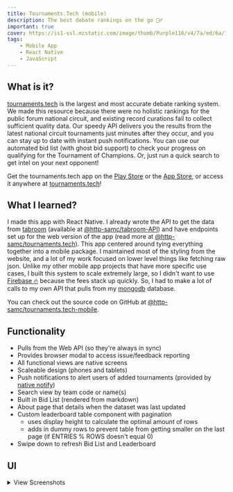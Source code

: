 ```yaml
---
title: Tournaments.Tech (mobile)
description: The best debate rankings on the go 🏃‍♂️
important: true
cover: https://is1-ssl.mzstatic.com/image/thumb/Purple116/v4/7a/ed/6a/7aed6a3c-d606-fa8c-b524-2975cafb4847/AppIcon-0-0-1x_U007emarketing-0-0-0-7-0-0-sRGB-0-0-0-GLES2_U002c0-512MB-85-220-0-0.png/230x0w.webp
tags:
    - Mobile App
    - React Native
    - JavaScript
---
```


## What is it?
[tournaments.tech](http://tournaments.tech) is the largest and most accurate debate ranking system. We made this resource because there were no holistic rankings for the public forum national circuit, and existing record curations fail to collect sufficient quality data. Our speedy API delivers you the results from the latest national circuit tournaments just minutes after they occur, and you can stay up to date with instant push notifications. You can use our automated bid list (with ghost bid support) to check your progress on qualifying for the Tournament of Champions. Or, just run a quick search to get intel on your next opponent!

Get the tournaments.tech app on the [Play Store](https://play.google.com/store/apps/details?id=dev.smrth.tech.tournaments) or the [App Store](https://apps.apple.com/us/app/tournaments-tech/id1598829136), or access it anywhere at [tournaments.tech](http://tournaments.tech)!

## What I learned?
I made this app with React Native. I already wrote the API to get the data from [tabroom](https://tabroom.com) (available at [@http-samc/tabroom-API](https://github.com/http-samc/tabroom-API)) and have endpoints set up for the web version of the app (read more at [@http-samc/tournaments.tech](/projects/tournaments.tech)). This app centered around tying everything together into a mobile package. I maintained most of the styling from the website, and a lot of my work focused on lower level things like fetching raw json. Unlike my other mobile app projects that have more specific use cases, I built this system to scale extremely large, so I didn't want to use [Firebase 🔥](https://firebase.google.com) because the fees stack up quickly. So, I had to make a lot of calls to my own API that pulls from my [mongodb](https://mongodb.cloud) database.

You can check out the source code on GitHub at [@http-samc/tournaments.tech-mobile](https://github.com/http-samc/tournaments.tech-mobile).

## Functionality
- Pulls from the Web API (so they're always in sync)
- Provides browser modal to access issue/feedback reporting
- All functional views are native screens
- Scaleable design (phones and tablets)
- Push notifications to alert users of added tournaments (provided by [native notify](https://nativenotify.com/dashboard))
- Search view by team code or name(s)
- Built in Bid List (rendered from markdown)
- About page that details when the dataset was last updated
- Custom leaderboard table component with pagination
    - uses display height to calculate the optimal amount of rows
    - adds in dummy rows to prevent table from getting smaller on the last page (if ENTRIES % ROWS doesn't equal 0)
- Swipe down to refresh Bid List and Leaderboard

## UI

<details>
<summary>View Screenshots</summary>

![Tournaments.Tech Leaderboard](https://is5-ssl.mzstatic.com/image/thumb/PurpleSource126/v4/6e/81/6e/6e816e88-8d41-a278-b4c8-9ec9fa9fed49/e8347d76-1176-4fbf-9464-254597e2b5a4_Simulator_Screen_Shot_-_iphone_6.5_13pm_-_2021-12-05_at_19.08.01.png/1284x2778bb.png)

![Tournaments.Tech Team View](https://is3-ssl.mzstatic.com/image/thumb/PurpleSource126/v4/7a/9c/57/7a9c5729-a853-4664-c66f-c90ac036328b/0c900d97-6280-4bc2-8927-1e089f160f98_Simulator_Screen_Shot_-_iphone_6.5_13pm_-_2021-12-05_at_19.08.23.png/1284x2778bb.png)

![Tournaments.Tech Bid List](https://is5-ssl.mzstatic.com/image/thumb/PurpleSource116/v4/cc/67/da/cc67da99-7fb4-7e2c-c50c-8aab2c665889/304def8e-a979-4f42-b06f-212499ec33a5_Simulator_Screen_Shot_-_iPhone_13_Pro_Max_-_2021-12-05_at_19.21.27.png/1284x2778bb.png)

![Tournaments.Tech Team Lookup](https://is3-ssl.mzstatic.com/image/thumb/PurpleSource126/v4/37/6a/13/376a138b-f770-c1b1-e4b1-671c6d7be216/556e895d-dfe3-4865-b852-50126a8c62fe_Simulator_Screen_Shot_-_iphone_6.5_13pm_-_2021-12-05_at_19.11.16.png/1284x2778bb.png)

</details>

<br>